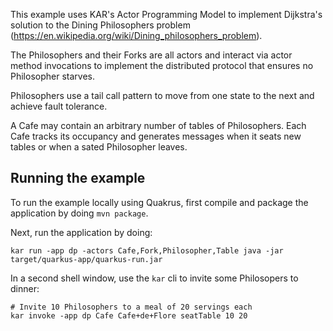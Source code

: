 <!--
# Copyright IBM Corporation 2020,2022
#
# Licensed under the Apache License, Version 2.0 (the "License");
# you may not use this file except in compliance with the License.
# You may obtain a copy of the License at
#
#     http://www.apache.org/licenses/LICENSE-2.0
#
# Unless required by applicable law or agreed to in writing, software
# distributed under the License is distributed on an "AS IS" BASIS,
# WITHOUT WARRANTIES OR CONDITIONS OF ANY KIND, either express or implied.
# See the License for the specific language governing permissions and
# limitations under the License.
-->

This example uses KAR's Actor Programming Model to implement
Dijkstra's solution to the Dining Philosophers problem
(https://en.wikipedia.org/wiki/Dining_philosophers_problem).

The Philosophers and their Forks are all actors and interact via actor
method invocations to implement the distributed protocol that ensures
no Philosopher starves.

Philosophers use a tail call pattern to move from one
state to the next and achieve fault tolerance.

A Cafe may contain an arbitrary number of tables of Philosophers. Each
Cafe tracks its occupancy and generates messages when it seats new
tables or when a sated Philosopher leaves.

## Running the example
To run the example locally using Quakrus, first
compile and package the application by doing `mvn package`.

Next, run the application by doing:
```shell
kar run -app dp -actors Cafe,Fork,Philosopher,Table java -jar target/quarkus-app/quarkus-run.jar
```
In a second shell window, use the `kar` cli to invite some Philosopers to dinner:
```shell
# Invite 10 Philosophers to a meal of 20 servings each
kar invoke -app dp Cafe Cafe+de+Flore seatTable 10 20
```
